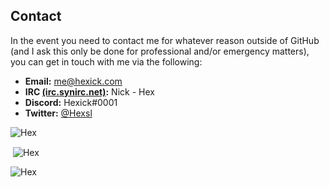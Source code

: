 ## **Contact**

In the event you need to contact me for whatever reason outside of GitHub (and I ask this only be done for professional and/or emergency matters), you can get in touch with me via the following:

* **Email:** me@hexick.com
* **IRC [(irc.synirc.net)](https://synirc.net):** Nick - Hex
* **Discord:** Hexick#0001
* **Twitter:** [@Hexsl](https://twitter.com/hexsl)

<!-- Remember to make a Wakatime profile bfore implementing this.
<p><img align="center" src="https://github-readme-stats.vercel.app/api/wakatime?username=hexsl&theme=tokyonight" alt=:Hex" /></p>
-->

<p><img align="left" src="https://github-readme-stats.vercel.app/api/top-langs?username=hexsl&show_icons=true&locale=en&layout=compact&theme=tokyonight" alt="Hex" /></p>
<br>
<p>&nbsp;<img align="center" src="https://github-readme-stats.vercel.app/api?username=hexsl&show_icons=true&locale=en&theme=tokyonight" alt="Hex" /></p>

<p><img align="center" src="https://github-readme-streak-stats.herokuapp.com/?user=hexsl&theme=tokyonight" alt="Hex" /></p>

